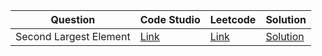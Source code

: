 | Question               | Code Studio                                                                               | Leetcode                                                         | Solution                               |
| ---------------------- | ----------------------------------------------------------------------------------------- | ---------------------------------------------------------------- | -------------------------------------- |
| Second Largest Element | [Link](https://www.codingninjas.com/codestudio/problems/reverse-string-word-wise_1262348) | [Link](https://leetcode.com/problems/reverse-words-in-a-string/) | [Solution](ReverseStringWordWise.java) |
